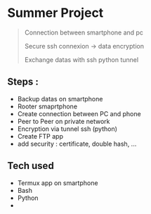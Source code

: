 # Summer Project

> Connection between smartphone and pc
>
> Secure ssh connexion -> data encryption
>
> Exchange datas with ssh python tunnel 

## Steps :

- Backup datas on smartphone
- Rooter smaprtphone
- Create connection between PC and phone
- Peer to Peer on private network
- Encryption via tunnel ssh (python)
- Create FTP app
- add security : certificate, double hash, ...

## Tech used

- Termux app on smartphone
- Bash
- Python
- 